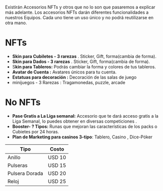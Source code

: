 Existirán Accesorios NFTs y otros que no lo son que pasaremos a explicar más adelante.
  Los accesorios  NFTs darán diferentes funcionalidades a nuestros Equipos. Cada uno tiene un uso único y no podrá reutilizarse en otra mano.

# NFTs

- **Skin para Cubiletes - 3 rarezas** . Sticker, Gift, forma(cambia de forma).
- **Skin para Dados - 3 rarezas** . Sticker, Gift, forma(cambia de forma).
- S**kin para Tableros:** Podrás  cambiar la forma y colores de tus tableros.
- **Avatar de Cuenta :** Avatares únicos para tu cuenta.
- **Estatuas para decoración :** Decoración de las salas de juego
- minijuegos - 3 Rarezas : Tragamonedas, puzzle, arcade

# No NFTs

- **Pase Gratis a La Liga semanal:** Accesorio que te dará acceso gratis a la Liga Semanal, lo puedes obtener en diversas competiciones .
- **Booster- ? Tipos:** Runas que mejoran las características de los packs o Cubietes por 24 horas.
- **Plan de Marketing para casinos 3-tipo**:  Tablero, Casino , Dice-Póker

| Tipo | Costo |
| --- | --- |
| Anillo | USD 10 |
| Pulseras | USD 15 |
| Pulsera Dorada | USD 20 |
| Reloj | USD 25 |
